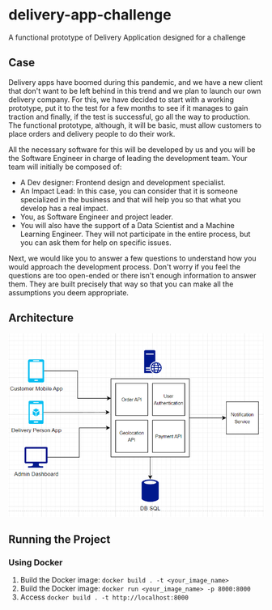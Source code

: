 # delivery-app-challenge

A functional prototype of Delivery Application designed for a challenge

## Case

Delivery apps have boomed during this pandemic, and we have a new client that don't want to be left behind in this trend and we plan to launch our own delivery company. For this, we have decided to start with a working prototype, put it to the test for a few months to see if it manages to gain traction and finally, if the test is successful, go all the way to production. The functional prototype, although, it will be basic, must allow customers to place orders and delivery people to do their work.

All the necessary software for this will be developed by us and you will be the Software Engineer in charge of leading the development team. Your team will initially be composed of:

- A Dev designer: Frontend design and development specialist.
- An Impact Lead: In this case, you can consider that it is someone specialized in the business and that will help you so that what you develop has a real impact.
- You, as Software Engineer and project leader.
- You will also have the support of a Data Scientist and a Machine Learning Engineer. They will not participate in the entire process, but you can ask them for help on specific issues.

Next, we would like you to answer a few questions to understand how you would approach the development process. Don't worry if you feel the questions are too open-ended or there isn't enough information to answer them. They are built precisely that way so that you can make all the assumptions you deem appropriate.

## Architecture

![Alt text](./architecture.png)

## Running the Project

### Using Docker

1. Build the Docker image:
   `docker build . -t <your_image_name>`
2. Build the Docker image:
   `docker run <your_image_name> -p 8000:8000`
3. Access `docker build . -t http://localhost:8000`
